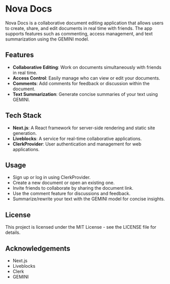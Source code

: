 # Nova Docs

Nova Docs is a collaborative document editing application that allows users to create, share, and edit documents in real time with friends. The app supports features such as commenting, access management, and text summarization using the GEMINI model.

## Features
- **Collaborative Editing**: Work on documents simultaneously with friends in real time.
- **Access Control**: Easily manage who can view or edit your documents.
- **Comments**: Add comments for feedback or discussion within the document.
- **Text Summarization**: Generate concise summaries of your text using GEMINI.

## Tech Stack
- **Next.js**: A React framework for server-side rendering and static site generation.
- **Liveblocks**: A service for real-time collaborative applications.
- **ClerkProvider**: User authentication and management for web applications.



 ## Usage
- Sign up or log in using ClerkProvider.
- Create a new document or open an existing one.
- Invite friends to collaborate by sharing the document link.
- Use the comment feature for discussions and feedback.
- Summarize/rewrite your text with the GEMINI model for concise insights.


## License
This project is licensed under the MIT License - see the LICENSE file for details.

## Acknowledgements
- Next.js
- Liveblocks
- Clerk
- GEMINI

